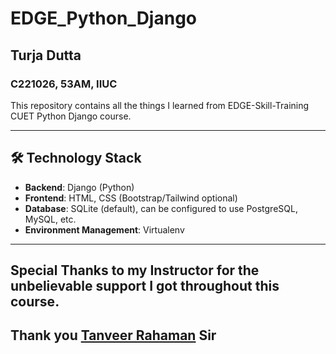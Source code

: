 # EDGE_Python_Django
## Turja Dutta 
### C221026, 53AM, IIUC

This repository contains all the things I learned from EDGE-Skill-Training CUET Python Django course.

---

## 🛠️ Technology Stack

- **Backend**: Django (Python)
- **Frontend**: HTML, CSS (Bootstrap/Tailwind optional)
- **Database**: SQLite (default), can be configured to use PostgreSQL, MySQL, etc.
- **Environment Management**: Virtualenv

---


## Special Thanks to my Instructor for the unbelievable support I got throughout this course.
## **Thank you [Tanveer Rahaman](https://github.com/shakil10vr) Sir**
